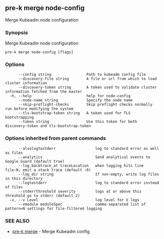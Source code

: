 ## pre-k merge node-config

Merge Kubeadm node configuration

### Synopsis


Merge Kubeadm node configuration

```
pre-k merge node-config [flags]
```

### Options

```
      --config string                Path to kubeadm config file
      --discovery-file string        A file or url from which to load cluster information
      --discovery-token string       A token used to validate cluster information fetched from the master
  -h, --help                         help for node-config
      --node-name string             Specify the node name
      --skip-preflight-checks        Skip preflight checks normally run before modifying the system
      --tls-bootstrap-token string   A token used for TLS bootstrapping
      --token string                 Use this token for both discovery-token and tls-bootstrap-token
```

### Options inherited from parent commands

```
      --alsologtostderr                  log to standard error as well as files
      --analytics                        Send analytical events to Google Guard (default true)
      --log_backtrace_at traceLocation   when logging hits line file:N, emit a stack trace (default :0)
      --log_dir string                   If non-empty, write log files in this directory
      --logtostderr                      log to standard error instead of files
      --stderrthreshold severity         logs at or above this threshold go to stderr (default 2)
  -v, --v Level                          log level for V logs
      --vmodule moduleSpec               comma-separated list of pattern=N settings for file-filtered logging
```

### SEE ALSO
* [pre-k merge](pre-k_merge.md)	 - Merge Kubeadm config

